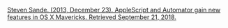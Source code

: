 <a rel="nofollow" class="external text" name="scite-3" href="https://www.engadget.com/2013/10/23/applescript-and-automator-gain-new-features-in-os-x-mavericks/" target="_blank">Steven Sande. (2013, December 23). AppleScript and Automator gain new features in OS X Mavericks. Retrieved September 21, 2018.</a>
